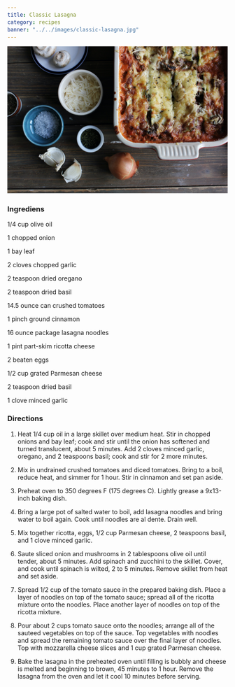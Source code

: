 ```yaml
---
title: Classic Lasagna
category: recipes
banner: "../../images/classic-lasagna.jpg"
---
```


![Classic Lasagna](../../images/classic-lasagna.jpg)

### Ingrediens

<span>1/4 cup</span> olive oil

<span>1</span> chopped onion

<span>1</span> bay leaf

<span>2 cloves</span> chopped garlic

<span>2 teaspoon</span> dried oregano

<span>2 teaspoon</span> dried basil

<span>14.5 ounce can</span> crushed tomatoes

<span>1 pinch</span> ground cinnamon

<span>16 ounce package</span> lasagna noodles

<span>1 pint</span> part-skim ricotta cheese

<span>2</span> beaten eggs

<span>1/2 cup</span> grated Parmesan cheese

<span>2 teaspoon</span> dried basil

<span>1 clove</span> minced garlic

### Directions

1.  Heat 1/4 cup oil in a large skillet over medium heat. Stir in chopped onions and bay leaf; cook and stir until the onion has softened and turned translucent, about 5 minutes. Add 2 cloves minced garlic, oregano, and 2 teaspoons basil; cook and stir for 2 more minutes.

2.  Mix in undrained crushed tomatoes and diced tomatoes. Bring to a boil, reduce heat, and simmer for 1 hour. Stir in cinnamon and set pan aside.

3.  Preheat oven to 350 degrees F (175 degrees C). Lightly grease a 9x13-inch baking dish.

4. Bring a large pot of salted water to boil, add lasagna noodles and bring water to boil again. Cook until noodles are al dente. Drain well.

5. Mix together ricotta, eggs, 1/2 cup Parmesan cheese, 2 teaspoons basil, and 1 clove minced garlic.

6.  Saute sliced onion and mushrooms in 2 tablespoons olive oil until tender, about 5 minutes. Add spinach and zucchini to the skillet. Cover, and cook until spinach is wilted, 2 to 5 minutes. Remove skillet from heat and set aside.

7.  Spread 1/2 cup of the tomato sauce in the prepared baking dish. Place a layer of noodles on top of the tomato sauce; spread all of the ricotta mixture onto the noodles. Place another layer of noodles on top of the ricotta mixture.

8.  Pour about 2 cups tomato sauce onto the noodles; arrange all of the sauteed vegetables on top of the sauce. Top vegetables with noodles and spread the remaining tomato sauce over the final layer of noodles. Top with mozzarella cheese slices and 1 cup grated Parmesan cheese.

9.  Bake the lasagna in the preheated oven until filling is bubbly and cheese is melted and beginning to brown, 45 minutes to 1 hour. Remove the lasagna from the oven and let it cool 10 minutes before serving.